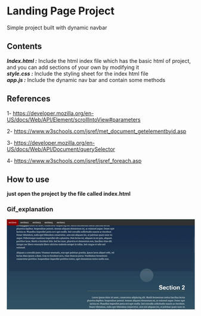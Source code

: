 # Landing Page Project
Simple project built with dynamic navbar 


## Contents
***Index.html :*** Include the html index file which has the basic html of project, and you can add sections of your own by modifying it<br>
***style.css :*** Include the styling sheet for the index html file <br>
***app.js :*** Include the dynamic nav bar and contain some methods <br>

## References
1- https://developer.mozilla.org/en-US/docs/Web/API/Element/scrollIntoView#parameters

2- https://www.w3schools.com/jsref/met_document_getelementbyid.asp

3- https://developer.mozilla.org/en-US/docs/Web/API/Document/querySelector

4- https://www.w3schools.com/jsref/jsref_foreach.asp


## How to use 
**just open the project by the file called index.html** 


### Gif_explanation
![](https://github.com/AmrIbrahem99/landing-page/blob/master/view/explanation.gif)
